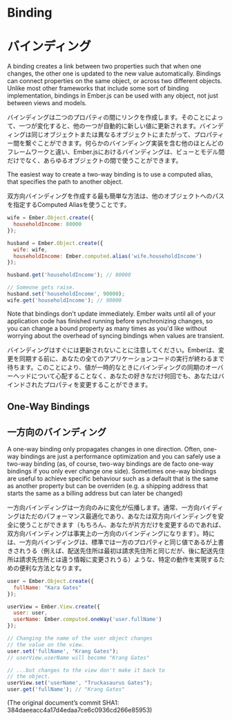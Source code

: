 # Binding
# バインディング

A binding creates a link between two properties such that when one changes, the
other one is updated to the new value automatically. Bindings can connect
properties on the same object, or across two different objects. Unlike most other
frameworks that include some sort of binding implementation, bindings in
Ember.js can be used with any object, not just between views and models.

バインディングは二つのプロパティの間にリンクを作成します。そのことによって、一つが変化すると、他の一つが自動的に新しい値に更新されます。バインディングは同じオブジェクトまたは異なるオブジェクトにまたがって、プロパティー間を繋ぐことができます。何らかのバインディング実装を含む他のほとんどのフレームワークと違い、Ember.jsにおけるバインディングは、ビューとモデル間だけでなく、あらゆるオブジェクトの間で使うことができます。

The easiest way to create a two-way binding is to use a computed alias, that
specifies the path to another object.

双方向バインディングを作成する最も簡単な方法は、他のオブジェクトへのパスを指定するComputed Aliasを使うことです。

```javascript
wife = Ember.Object.create({
  householdIncome: 80000
});

husband = Ember.Object.create({
  wife: wife,
  householdIncome: Ember.computed.alias('wife.householdIncome')
});

husband.get('householdIncome'); // 80000

// Someone gets raise.
husband.set('householdIncome', 90000);
wife.get('householdIncome'); // 90000
```

Note that bindings don't update immediately. Ember waits until all of your
application code has finished running before synchronizing changes, so you can
change a bound property as many times as you'd like without worrying about the
overhead of syncing bindings when values are transient.

バインディングはすぐには更新されないことに注意してください。Emberは、変更を同期する前に、あなたの全てのアプリケーションコードの実行が終わるまで待ちます。このことにより、値が一時的なときにバインディングの同期のオーバーヘッドについて心配することなく、あなたの好きなだけ何回でも、あなたはバインドされたプロパティを変更することができます。

## One-Way Bindings
## 一方向のバインディング

A one-way binding only propagates changes in one direction. Often, one-way
bindings are just a performance optimization and you can safely use a two-way binding
(as, of course, two-way bindings are de facto one-way bindings if you only ever change
one side). Sometimes one-way bindings are useful to achieve specific behaviour such
as a default that is the same as another property but can be overriden (e.g. a
shipping address that starts the same as a billing address but can later be changed)

一方向バインディングは一方向のみに変化が伝播します。通常、一方向バイディングはただのパフォーマンス最適化であり、あなたは双方向バインディングを安全に使うことができます（もちろん、あなたが片方だけを変更するのであれば、双方向バインディングは事実上の一方向のバインディングになります）。時には、一方向バインディングは、標準では一方のプロパティと同じ値であるが上書きされうる（例えば、配送先住所は最初は請求先住所と同じだが、後に配送先住所は請求先住所とは違う情報に変更されうる）ような、特定の動作を実現するための便利な方法となります。

```javascript
user = Ember.Object.create({
  fullName: "Kara Gates"
});

userView = Ember.View.create({
  user: user,
  userName: Ember.computed.oneWay('user.fullName')
});

// Changing the name of the user object changes
// the value on the view.
user.set('fullName', "Krang Gates");
// userView.userName will become "Krang Gates"

// ...but changes to the view don't make it back to
// the object.
userView.set('userName', "Truckasaurus Gates");
user.get('fullName'); // "Krang Gates"
```

(The original document’s commit SHA1: 384daeeacc4a17d4edaa7ce6c0936cd266e85953)